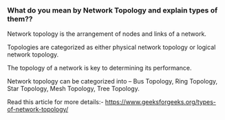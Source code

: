 ### What do you mean by Network Topology and explain types of them??
Network topology is the arrangement of nodes and links of a network.

Topologies are categorized as either physical network topology or logical network topology.

The topology of a network is key to determining its performance.

Network topology can be categorized into – Bus Topology, Ring Topology, Star Topology, Mesh Topology, Tree Topology.


Read this article for more details:- https://www.geeksforgeeks.org/types-of-network-topology/







